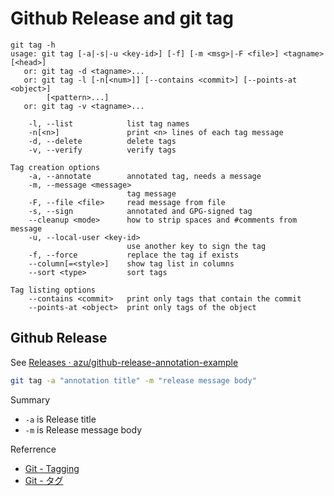 # Github Release and git tag

```
git tag -h
usage: git tag [-a|-s|-u <key-id>] [-f] [-m <msg>|-F <file>] <tagname> [<head>]
   or: git tag -d <tagname>...
   or: git tag -l [-n[<num>]] [--contains <commit>] [--points-at <object>]
		[<pattern>...]
   or: git tag -v <tagname>...

    -l, --list            list tag names
    -n[<n>]               print <n> lines of each tag message
    -d, --delete          delete tags
    -v, --verify          verify tags

Tag creation options
    -a, --annotate        annotated tag, needs a message
    -m, --message <message>
                          tag message
    -F, --file <file>     read message from file
    -s, --sign            annotated and GPG-signed tag
    --cleanup <mode>      how to strip spaces and #comments from message
    -u, --local-user <key-id>
                          use another key to sign the tag
    -f, --force           replace the tag if exists
    --column[=<style>]    show tag list in columns
    --sort <type>         sort tags

Tag listing options
    --contains <commit>   print only tags that contain the commit
    --points-at <object>  print only tags of the object
```

## Github Release

See [Releases · azu/github-release-annotation-example](https://github.com/azu/github-release-annotation-example/releases "Releases · azu/github-release-annotation-example")

```sh
git tag -a "annotation title" -m "release message body"
```

Summary

* `-a` is Release title
* `-m` is Release message body


Referrence

* [Git - Tagging](http://git-scm.com/book/en/Git-Basics-Tagging "Git - Tagging")
* [Git - タグ](http://git-scm.com/book/ja/Git-%E3%81%AE%E5%9F%BA%E6%9C%AC-%E3%82%BF%E3%82%B0 "Git - タグ")
